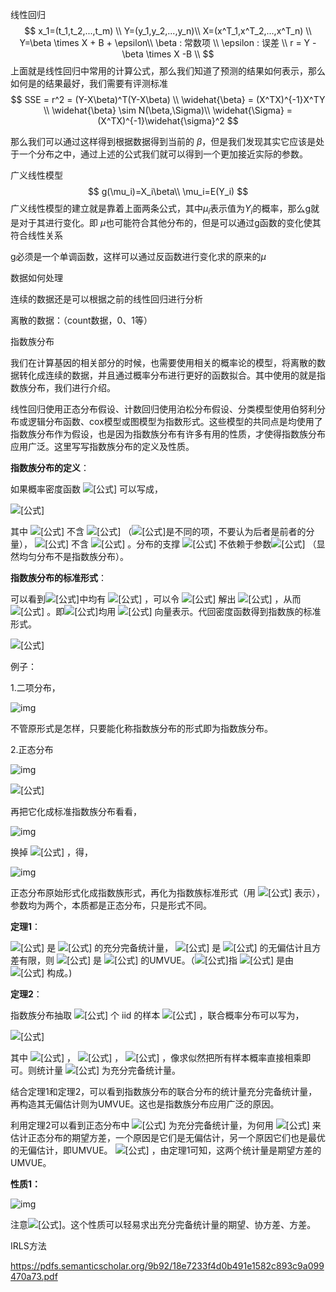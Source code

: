 线性回归
$$
x_1=(t_1,t_2,...,t_m) \\
Y=(y_1,y_2,...,y_n)\\
X=(x^T_1,x^T_2,...,x^T_n) \\
Y=\beta \times X + B + \epsilon\\
\beta : 常数项 \\
\epsilon : 误差 \\
r = Y - \beta \times X -B \\
$$
上面就是线性回归中常用的计算公式，那么我们知道了预测的结果如何表示，那么如何是的结果最好，我们需要有评测标准
$$
SSE = r^2 = (Y-X\beta)^T(Y-X\beta) \\
\widehat{\beta} = (X^TX)^{-1}X^TY \\
\widehat{\beta} \sim N(\beta,\Sigma)\\
\widehat{\Sigma} = (X^TX)^{-1}\widehat{\sigma}^2
$$


那么我们可以通过这样得到根据数据得到当前的 $\beta$，但是我们发现其实它应该是处于一个分布之中，通过上述的公式我们就可以得到一个更加接近实际的参数。



广义线性模型
$$
g(\mu_i)=X_i\beta\\
\mu_i=E(Y_i)
$$
广义线性模型的建立就是靠着上面两条公式，其中$\mu_i$表示值为$Y_i$的概率，那么g就是对于其进行变化。即	$\mu$也可能符合其他分布的，但是可以通过g函数的变化使其符合线性关系

g必须是一个单调函数，这样可以通过反函数进行变化求的原来的$\mu$



数据如何处理

连续的数据还是可以根据之前的线性回归进行分析

离散的数据：（count数据，0、1等）



指数族分布

我们在计算基因的相关部分的时候，也需要使用相关的概率论的模型，将离散的数据转化成连续的数据，并且通过概率分布进行更好的函数拟合。其中使用的就是指数族分布，我们进行介绍。

线性回归使用正态分布假设、计数回归使用泊松分布假设、分类模型使用伯努利分布或逻辑分布函数、cox模型或图模型为指数形式。这些模型的共同点是均使用了指数族分布作为假设，也是因为指数族分布有许多有用的性质，才使得指数族分布应用广泛。这里写写指数族分布的定义及性质。

**指数族分布的定义**：

如果概率密度函数 ![[公式]](https://www.zhihu.com/equation?tex=f%28x%3B%5Ctheta%29) 可以写成，

![[公式]](https://www.zhihu.com/equation?tex=f%28x%3B%5Ctheta%29%3Dc%28%5Ctheta%29exp%5C%7B%5Csum_%7Bj%3D1%7D%5E%7Bk%7Dc_j%28%5Ctheta%29T_j%28x%29%5C%7Dh%28x%29%5C%5C)

其中 ![[公式]](https://www.zhihu.com/equation?tex=c%28%5Ctheta%29%2Cc_j%28%5Ctheta%29) 不含 ![[公式]](https://www.zhihu.com/equation?tex=x) （![[公式]](https://www.zhihu.com/equation?tex=c%28%5Ctheta%29%2Cc_j%28%5Ctheta%29)是不同的项，不要认为后者是前者的分量）， ![[公式]](https://www.zhihu.com/equation?tex=T_j%28x%29%2Ch%28x%29) 不含 ![[公式]](https://www.zhihu.com/equation?tex=%5Ctheta) 。分布的支撑 ![[公式]](https://www.zhihu.com/equation?tex=%5C%7Bx%7Cf%28x%3B%5Ctheta%29%3E0%5C%7D) 不依赖于参数![[公式]](https://www.zhihu.com/equation?tex=%5Ctheta) （显然均匀分布不是指数族分布）。



**指数族分布的标准形式**：

可以看到![[公式]](https://www.zhihu.com/equation?tex=c%28%5Ctheta%29%2Cc_j%28%5Ctheta%29)中均有 ![[公式]](https://www.zhihu.com/equation?tex=%5Ctheta) ，可以令 ![[公式]](https://www.zhihu.com/equation?tex=w_j%3Dc_j%28%5Ctheta%29%2Cj%3D1%2C..%2Ck) 解出 ![[公式]](https://www.zhihu.com/equation?tex=%5Ctheta%3D%5Ctheta%28w_1%2C...%2Cw_k%29) ，从而 ![[公式]](https://www.zhihu.com/equation?tex=c%28%5Ctheta%29%3Dc%28%5Ctheta%28w%29%29%3Dc%5E%7B%5Cast%7D%28w%29) 。即![[公式]](https://www.zhihu.com/equation?tex=c%28%5Ctheta%29%2Cc_j%28%5Ctheta%29)均用 ![[公式]](https://www.zhihu.com/equation?tex=%28w_1%2C...%2Cw_k%29) 向量表示。代回密度函数得到指数族的标准形式。

![[公式]](https://www.zhihu.com/equation?tex=f%28x%3B%5Ctheta%29%3Dc%5E%7B%5Cast%7D%28w%29exp%5C%7B%5Csum_%7Bj%3D1%7D%5E%7Bk%7Dw_jT_j%28x%29%5C%7Dh%28x%29%5C%5C)

例子：

1.二项分布，

![img](https://pic2.zhimg.com/80/v2-88bf247ec648624f18abbbade347d0f5_1440w.jpg)

不管原形式是怎样，只要能化称指数族分布的形式即为指数族分布。

2.正态分布

![img](https://pic4.zhimg.com/80/v2-43ee29cffcc74e72cd60225f4dd97203_1440w.jpg)

![[公式]](https://www.zhihu.com/equation?tex=T_1%28x%29%3Dx%2CT_2%28x%29%3Dx%5E2%2Ch%28x%29%3D1)

再把它化成标准指数族分布看看，

![img](https://pic2.zhimg.com/80/v2-9e6c336a3d6b91516cc58fc8553ce6c5_1440w.png)

换掉 ![[公式]](https://www.zhihu.com/equation?tex=c%28%5Cmu%2C%5Csigma%29%2Cc_1%28%5Cmu%2C%5Csigma%29%2Cc_2%28%5Cmu%2C%5Csigma%29) ，得，

![img](https://pic2.zhimg.com/80/v2-b0bde119cd6d80b5edc6010b206ee0cd_1440w.jpg)

正态分布原始形式化成指数族形式，再化为指数族标准形式（用 ![[公式]](https://www.zhihu.com/equation?tex=w%3D%28w_1%2Cw_2%29) 表示），参数均为两个，本质都是正态分布，只是形式不同。



**定理1**：

![[公式]](https://www.zhihu.com/equation?tex=T%28X%29) 是 ![[公式]](https://www.zhihu.com/equation?tex=%5Ctheta) 的充分完备统计量， ![[公式]](https://www.zhihu.com/equation?tex=%5Chat%7Bg%7D%28X%29) 是 ![[公式]](https://www.zhihu.com/equation?tex=g%28%5Ctheta%29) 的无偏估计且方差有限，则 ![[公式]](https://www.zhihu.com/equation?tex=%5Chat%7Bg%7D%7CT) 是 ![[公式]](https://www.zhihu.com/equation?tex=g%28%5Ctheta%29) 的UMVUE。（![[公式]](https://www.zhihu.com/equation?tex=%5Chat%7Bg%7D%7CT)指 ![[公式]](https://www.zhihu.com/equation?tex=%5Chat%7Bg%7D%28X%29) 是由 ![[公式]](https://www.zhihu.com/equation?tex=T%28X%29) 构成。)

**定理2**：

指数族分布抽取 ![[公式]](https://www.zhihu.com/equation?tex=n) 个 iid 的样本 ![[公式]](https://www.zhihu.com/equation?tex=X%3D%5C%7BX_1%2C...%2CX_n%5C%7D) ，联合概率分布可以写为，

![[公式]](https://www.zhihu.com/equation?tex=f%28X%3B%5Ctheta%29%3Dc%28w%29exp%5C%7B%5Csum_%7Bj%3D1%7D%5E%7Bk%7Dw_jT_j%28X%29%5C%7Dh%28X%29%5C%5C)

其中 ![[公式]](https://www.zhihu.com/equation?tex=c%28w%29%3D%5Bc%5E%7B%5Cast%7D%28w%29%5D%5E%7Bn%7D) ， ![[公式]](https://www.zhihu.com/equation?tex=T_j%28X%29%3D%5Csum_%7Bi%3D1%7D%5E%7Bn%7DT_j%28X_i%29) ， ![[公式]](https://www.zhihu.com/equation?tex=h%28X%29%3D%5Cprod_i%5Enh%28X_i%29) ，像求似然把所有样本概率直接相乘即可。则统计量 ![[公式]](https://www.zhihu.com/equation?tex=%28T_1%28X%29%2C...%2CT_k%28X%29%29) 为充分完备统计量。

结合定理1和定理2，可以看到指数族分布的联合分布的统计量充分完备统计量，再构造其无偏估计则为UMVUE。这也是指数族分布应用广泛的原因。

利用定理2可以看到正态分布中 ![[公式]](https://www.zhihu.com/equation?tex=%28T_1%28X%29%2CT_2%28X%29%29%3D%28%5Csum+X_i%2C%5Csum+X_i%5E2%29) 为充分完备统计量，为何用 ![[公式]](https://www.zhihu.com/equation?tex=%5Cbar%7BX%7D%2C%5Cfrac%7B1%7D%7Bn-1%7D%5Csum+%28X_i-%5Cbar%7BX%7D%29) 来估计正态分布的期望方差，一个原因是它们是无偏估计，另一个原因它们也是最优的无偏估计，即UMVUE。 ![[公式]](https://www.zhihu.com/equation?tex=%5Cbar%7BX%7D%3D%5Cfrac%7B1%7D%7Bn%7DT_1%2C%5Cfrac%7B1%7D%7Bn-1%7D%5Csum+%28X_i-%5Cbar%7BX%7D%29%5E2%3D%5Cfrac%7B1%7D%7Bn-1%7D%28T_2-%5Cfrac%7B1%7D%7Bn%7DT_1%5E2%29) ，由定理1可知，这两个统计量是期望方差的UMVUE。



**性质1：**

![img](https://pic4.zhimg.com/80/v2-82ebd18b2dee72b336f131a2b18dd04f_1440w.jpg)

注意![[公式]](https://www.zhihu.com/equation?tex=c%28w%29%3D%5Bc%5E%7B%5Cast%7D%28w%29%5D%5E%7Bn%7D)。这个性质可以轻易求出充分完备统计量的期望、协方差、方差。



IRLS方法

https://pdfs.semanticscholar.org/9b92/18e7233f4d0b491e1582c893c9a099470a73.pdf













